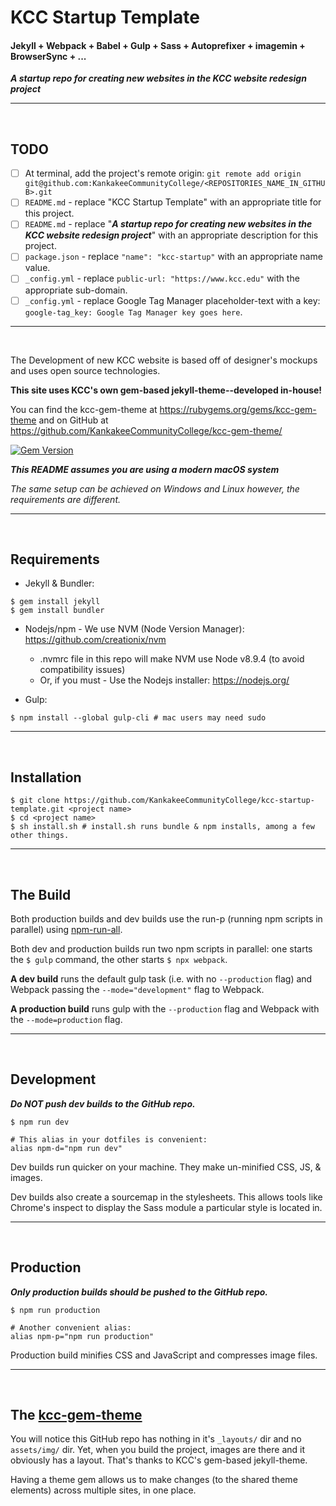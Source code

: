 # KCC Startup Template

#### Jekyll + Webpack + Babel + Gulp + Sass + Autoprefixer + imagemin + BrowserSync + ...

***A startup repo for creating new websites in the KCC website redesign project***

---

<br>

## TODO

- [ ] At terminal, add the project's remote origin: `git remote add origin git@github.com:KankakeeCommunityCollege/<REPOSITORIES_NAME_IN_GITHUB>.git` 
- [ ] `README.md` - replace "KCC Startup Template" with an appropriate title for this project.
- [ ] `README.md` - replace "***A startup repo for creating new websites in the KCC website redesign project***" with an appropriate description for this project.
- [ ] `package.json` - replace `"name": "kcc-startup"` with an appropriate name value.
- [ ] `_config.yml` - replace `public-url: "https://www.kcc.edu"` with the appropriate sub-domain.
- [ ] `_config.yml` - replace Google Tag Manager placeholder-text with a key: `google-tag_key: Google Tag Manager key goes here`.

---

<br>

The Development of new KCC website is based off of designer's mockups and uses open source technologies.

**This site uses KCC's own gem-based jekyll-theme--developed in-house!**

You can find the kcc-gem-theme at https://rubygems.org/gems/kcc-gem-theme and on GitHub at https://github.com/KankakeeCommunityCollege/kcc-gem-theme/

[![Gem Version](https://badge.fury.io/rb/kcc-gem-theme.svg)](https://badge.fury.io/rb/kcc-gem-theme)

***This README assumes you are using a modern macOS system***

*The same setup can be achieved on Windows and Linux however, the requirements are different.*

---

<br>

## Requirements

 - Jekyll & Bundler:
```shell
$ gem install jekyll
$ gem install bundler
```
 - Nodejs/npm - We use NVM (Node Version Manager): https://github.com/creationix/nvm
   - .nvmrc file in this repo will make NVM use Node v8.9.4 (to avoid compatibility issues)
   - Or, if you must - Use the Nodejs installer: https://nodejs.org/

 - Gulp:
```shell
$ npm install --global gulp-cli # mac users may need sudo
```

---

<br>

## Installation

```shell
$ git clone https://github.com/KankakeeCommunityCollege/kcc-startup-template.git <project name>
$ cd <project name>
$ sh install.sh # install.sh runs bundle & npm installs, among a few other things.
```

---

<br>

## The Build

Both production builds and dev builds use the run-p (running npm scripts in parallel) using [npm-run-all](https://www.npmjs.com/package/npm-run-all).

Both dev and production builds run two npm scripts in parallel: one starts the `$ gulp` command, the other starts `$ npx webpack`.

**A dev build** runs the default gulp task (i.e. with no `--production` flag) and Webpack passing the `--mode="development"` flag to Webpack.

**A production build** runs gulp with the `--production` flag and Webpack with the `--mode=production` flag.

---

<br>

## Development

***Do NOT push dev builds to the GitHub repo.***

```shell
$ npm run dev

# This alias in your dotfiles is convenient:
alias npm-d="npm run dev"
```

Dev builds run quicker on your machine. They make un-minified CSS, JS, & images.

Dev builds also create a sourcemap in the stylesheets. This allows tools like Chrome's inspect to display the Sass module a particular style is located in.

---

<br>

## Production

***Only production builds should be pushed to the GitHub repo.***

```shell
$ npm run production

# Another convenient alias:
alias npm-p="npm run production"
```

Production build minifies CSS and JavaScript and compresses image files.

---

<br>

## The [kcc-gem-theme](https://rubygems.org/gems/kcc-gem-theme)

You will notice this GitHub repo has nothing in it's `_layouts/` dir and no `assets/img/` dir. Yet, when you build the project, images are there and it obviously has a layout. That's thanks to KCC's gem-based jekyll-theme.

Having a theme gem allows us to make changes (to the shared theme elements) across multiple sites, in one place.
